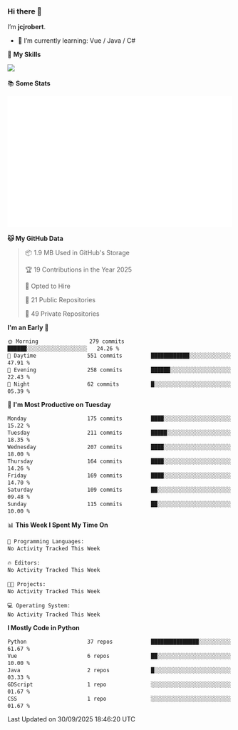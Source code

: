 ### Hi there 👋

I’m **jcjrobert**.

- 🌱 I’m currently learning: Vue / Java / C#

🌟 **My Skills**

![](https://img.shields.io/badge/-Python-3e74a2?style=flat-square&logo=Python&logoColor=fff)

📚 **Some Stats**

![](https://github.com/jcjrobert/github-stats/blob/master/generated/overview.svg)

<!--START_SECTION:waka-->
**🐱 My GitHub Data** 

> 📦 1.9 MB Used in GitHub's Storage 
 > 
> 🏆 19 Contributions in the Year 2025
 > 
> 💼 Opted to Hire
 > 
> 📜 21 Public Repositories 
 > 
> 🔑 49 Private Repositories 
 > 
**I'm an Early 🐤** 

```text
🌞 Morning                279 commits         ██████░░░░░░░░░░░░░░░░░░░   24.26 % 
🌆 Daytime                551 commits         ████████████░░░░░░░░░░░░░   47.91 % 
🌃 Evening                258 commits         ██████░░░░░░░░░░░░░░░░░░░   22.43 % 
🌙 Night                  62 commits          █░░░░░░░░░░░░░░░░░░░░░░░░   05.39 % 
```
📅 **I'm Most Productive on Tuesday** 

```text
Monday                   175 commits         ████░░░░░░░░░░░░░░░░░░░░░   15.22 % 
Tuesday                  211 commits         █████░░░░░░░░░░░░░░░░░░░░   18.35 % 
Wednesday                207 commits         ████░░░░░░░░░░░░░░░░░░░░░   18.00 % 
Thursday                 164 commits         ████░░░░░░░░░░░░░░░░░░░░░   14.26 % 
Friday                   169 commits         ████░░░░░░░░░░░░░░░░░░░░░   14.70 % 
Saturday                 109 commits         ██░░░░░░░░░░░░░░░░░░░░░░░   09.48 % 
Sunday                   115 commits         ██░░░░░░░░░░░░░░░░░░░░░░░   10.00 % 
```


📊 **This Week I Spent My Time On** 

```text
💬 Programming Languages: 
No Activity Tracked This Week

🔥 Editors: 
No Activity Tracked This Week

🐱‍💻 Projects: 
No Activity Tracked This Week

💻 Operating System: 
No Activity Tracked This Week
```

**I Mostly Code in Python** 

```text
Python                   37 repos            ███████████████░░░░░░░░░░   61.67 % 
Vue                      6 repos             ██░░░░░░░░░░░░░░░░░░░░░░░   10.00 % 
Java                     2 repos             █░░░░░░░░░░░░░░░░░░░░░░░░   03.33 % 
GDScript                 1 repo              ░░░░░░░░░░░░░░░░░░░░░░░░░   01.67 % 
CSS                      1 repo              ░░░░░░░░░░░░░░░░░░░░░░░░░   01.67 % 
```




 Last Updated on 30/09/2025 18:46:20 UTC
<!--END_SECTION:waka-->
